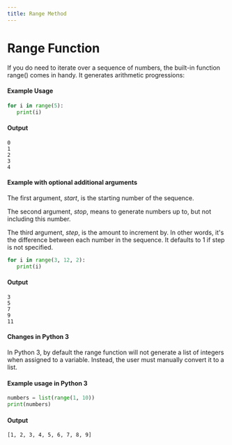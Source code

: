 ```yaml
---
title: Range Method
---
```

# Range Function
If you do need to iterate over a sequence of numbers, the built-in function range() comes in handy. It generates arithmetic progressions:

#### Example Usage
 ```py
for i in range(5):
    print(i)
 ```
 
 #### Output
 ```
0
1
2
3
4
 ```
 
#### Example with optional additional arguments
The first argument, *start*, is the starting number of the sequence.

The second argument, *stop*, means to generate numbers up to, but not including this number.

The third argument, *step*, is the amount to increment by. In other words, it's the difference between each number in the sequence. It defaults to 1 if step is not specified.

 ```py
for i in range(3, 12, 2):
    print(i)
 ```
 
 #### Output
 ```
3
5
7
9
11
 ```

 #### Changes in Python 3
In Python 3, by default the range function will not generate a list of integers when assigned to a variable. Instead, the user must manually convert it to a list.

#### Example usage in Python 3
 ```py
numbers = list(range(1, 10))
print(numbers)
 ```
 
#### Output
 ```
[1, 2, 3, 4, 5, 6, 7, 8, 9]
 ```

